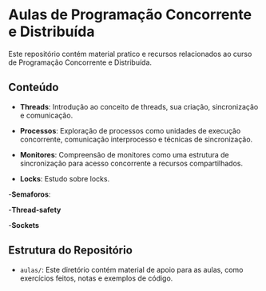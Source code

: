 
# Aulas de Programação Concorrente e Distribuída

Este repositório contém material pratico e recursos relacionados ao curso de Programação Concorrente e Distribuída. 
## Conteúdo

- **Threads**: Introdução ao conceito de threads, sua criação, sincronização e comunicação.

- **Processos**: Exploração de processos como unidades de execução concorrente, comunicação interprocesso e técnicas de sincronização.

- **Monitores**: Compreensão de monitores como uma estrutura de sincronização para acesso concorrente a recursos compartilhados.

- **Locks**: Estudo sobre locks.

-**Semaforos**:

-**Thread-safety**

-**Sockets**

## Estrutura do Repositório

- `aulas/`: Este diretório contém material de apoio para as aulas, como exercícios feitos, notas e exemplos de código.




